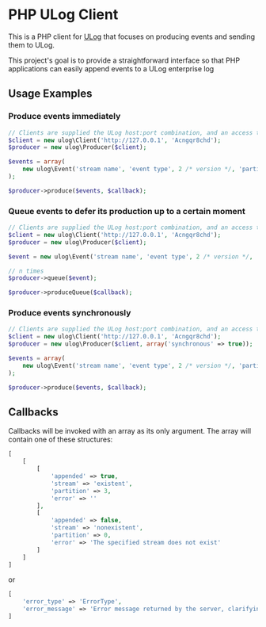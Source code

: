 # PHP ULog Client

This is a PHP client for [ULog](https://github.com/socialpoint/ulog) that focuses on producing events and sending them to ULog.

This project's goal is to provide a straightforward interface so that PHP applications can easily append events to a ULog enterprise log


## Usage Examples

### Produce events immediately

```php
// Clients are supplied the ULog host:port combination, and an access token
$client = new ulog\Client('http://127.0.0.1', 'Acngqr8chd');
$producer = new ulog\Producer($client);

$events = array(
    new ulog\Event('stream name', 'event type', 2 /* version */, 'partition key', 214235355 /* timestamp */, $content)
);

$producer->produce($events, $callback);
```


### Queue events to defer its production up to a certain moment

```php
// Clients are supplied the ULog host:port combination, and an access token
$client = new ulog\Client('http://127.0.0.1', 'Acngqr8chd');
$producer = new ulog\Producer($client);

$event = new ulog\Event('stream name', 'event type', 2 /* version */, 'partition key', 214235355 /* timestamp */, $content);

// n times
$producer->queue($event);

$producer->produceQueue($callback);
```


### Produce events synchronously

```php
// Clients are supplied the ULog host:port combination, and an access token
$client = new ulog\Client('http://127.0.0.1', 'Acngqr8chd');
$producer = new ulog\Producer($client, array('synchronous' => true));

$events = array(
    new ulog\Event('stream name', 'event type', 2 /* version */, 'partition key', 214235355 /* timestamp */, $content)
);

$producer->produce($events, $callback);
```


## Callbacks

Callbacks will be invoked with an array as its only argument. The array will contain one of these structures:

```php
[
    [
        [
            'appended' => true,
            'stream' => 'existent',
            'partition' => 3,
            'error' => ''
        ],
        [
            'appended' => false,
            'stream' => 'nonexistent',
            'partition' => 0,
            'error' => 'The specified stream does not exist'
        ]
    ]
]
```

or

```php
[
    'error_type' => 'ErrorType',
    'error_message' => 'Error message returned by the server, clarifying the error'
]
```